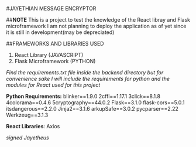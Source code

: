 #JAYETHIAN MESSAGE ENCRYPTOR

##**NOTE**
This is a project to test the knowledge of the React libray and Flask microframework
I am not planning to deploy the application as of yet since it is still in development(may be depreciated)

##FRAMEWORKS AND LIBRARIES USED
1. React Library (JAVASCRIPT)
2. Flask Microframework (PYTHON)


*Find the requirements.txt file inside the backend directory but for convenience sake I will include the requirements for python and the modules for React used for this project*

**Python Requirements:**
blinker==1.9.0
2cffi==1.17.1
3click==8.1.8
4colorama==0.4.6
5cryptography==44.0.2
Flask==3.1.0
flask-cors==5.0.1
itsdangerous==2.2.0
Jinja2==3.1.6
arkupSafe==3.0.2
pycparser==2.22
Werkzeug==3.1.3

**React Libraries**:
Axios


*signed Jayetheus*
